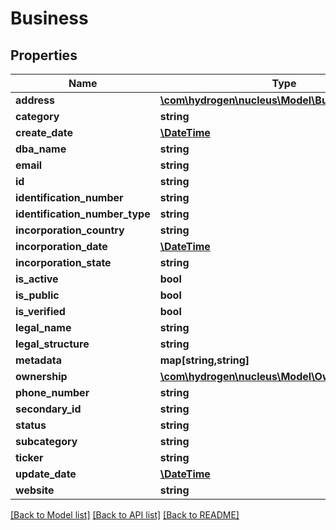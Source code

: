 # Business

## Properties
Name | Type | Description | Notes
------------ | ------------- | ------------- | -------------
**address** | [**\com\hydrogen\nucleus\Model\BusinessAddress[]**](BusinessAddress.md) |  | [optional] 
**category** | **string** | category | [optional] 
**create_date** | [**\DateTime**](\DateTime.md) |  | [optional] 
**dba_name** | **string** | dbaName | [optional] 
**email** | **string** | email | [optional] 
**id** | **string** |  | [optional] 
**identification_number** | **string** | identificationNumber | [optional] 
**identification_number_type** | **string** | identificationNumberType | [optional] 
**incorporation_country** | **string** | incorporationCountry | [optional] 
**incorporation_date** | [**\DateTime**](\DateTime.md) | incorporationDate | [optional]
**incorporation_state** | **string** | incorporationState | [optional] 
**is_active** | **bool** | is_active | [optional] 
**is_public** | **bool** | is_public | [optional] 
**is_verified** | **bool** | is_verified | [optional] 
**legal_name** | **string** | legalName | 
**legal_structure** | **string** | legalStructure | [optional] 
**metadata** | **map[string,string]** | metadata | [optional] 
**ownership** | [**\com\hydrogen\nucleus\Model\Ownership[]**](Ownership.md) | ownership | [optional] 
**phone_number** | **string** | phoneNumber | [optional] 
**secondary_id** | **string** |  | [optional] 
**status** | **string** | status | [optional] 
**subcategory** | **string** | subcategory | [optional] 
**ticker** | **string** | ticker | [optional] 
**update_date** | [**\DateTime**](\DateTime.md) |  | [optional] 
**website** | **string** | website | [optional] 

[[Back to Model list]](../README.md#documentation-for-models) [[Back to API list]](../README.md#documentation-for-api-endpoints) [[Back to README]](../README.md)


